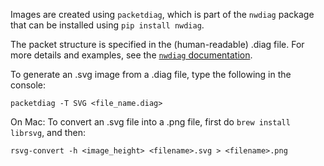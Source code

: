 Images are created using `packetdiag`, which is part of the `nwdiag` package that can be installed using `pip install nwdiag`.

The packet structure is specified in the (human-readable) .diag file. For more details and examples, see the [`nwdiag` documentation](http://blockdiag.com/en/nwdiag/packetdiag-examples.html).

To generate an .svg image from a .diag file, type the following in the console:

	packetdiag -T SVG <file_name.diag>


On Mac: To convert an .svg file into a .png file, first do `brew install librsvg`, and then:

	rsvg-convert -h <image_height> <filename>.svg > <filename>.png